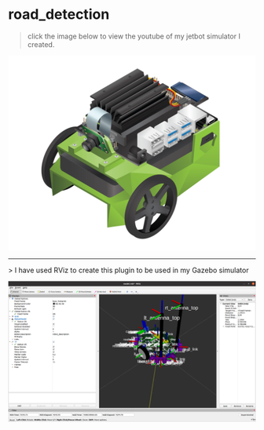# road_detection

> click the image below to view the youtube of my jetbot simulator I created.

[![myJetBot on Gazebo](./images/jetbop.png)](https://youtu.be/BkWa0NaW0dU)


<hr>
> I have used RViz to create this plugin to be used in my Gazebo simulator

![myJetBot creation](./images/myJetBot.png)

